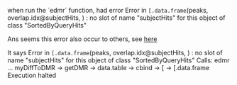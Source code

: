 when run the ´edmr´ function, had error Error in `[.data.frame`(peaks, overlap.idx@subjectHits, ) : 
  no slot of name "subjectHits" for this object of class "SortedByQueryHits"


Ans seems this error also occur to others, see [here](https://mran.microsoft.com/snapshot/2016-04-28/web/checks/check_results_edmr.html)

It says Error in `[.data.frame`(peaks, overlap.idx@subjectHits, ) :
     no slot of name "subjectHits" for this object of class "SortedByQueryHits"
    Calls: edmr ... myDiffToDMR -> getDMR -> data.table -> cbind -> [ -> [.data.frame
    Execution halted




